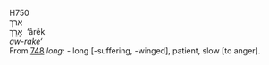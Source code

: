 H750  
ארך  
אָרֵך ‎ ‘ârêk  
*aw-rake‘*  
From [748](h0748) *long: -* long \[-suffering, -winged\], patient, slow
\[to anger\].  
